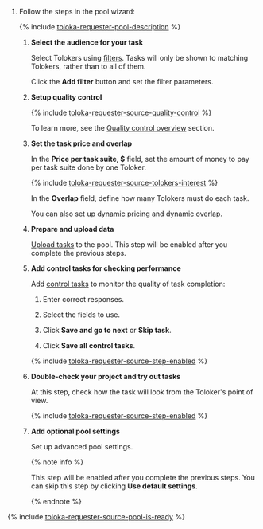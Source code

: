 1. Follow the steps in the pool wizard:

    {% include [toloka-requester-pool-description](../../../_includes/toloka-requester-source/id-toloka-requester-source/pool-wizard-apply.md) %}

    1. **Select the audience for your task**

        Select Tolokers using [filters](../../../../glossary.md#filters). Tasks will only be shown to matching Tolokers, rather than to all of them.

        Click the **Add filter** button and set the filter parameters.

    1. **Setup quality control**

        {% include [toloka-requester-source-quality-control](../../../_includes/toloka-requester-source/id-toloka-requester-source/quality-control.md) %}

        To learn more, see the [Quality control overview](../../../../guide/concepts/quality-control-overview.md) section.

    1. **Set the task price and overlap**

        In the **Price per task suite, $** field, set the amount of money to pay per task suite done by one Toloker.

        {% include [toloka-requester-source-tolokers-interest](../../../_includes/toloka-requester-source/id-toloka-requester-source/tolokers-interest.md) %}

        In the **Overlap** field, define how many Tolokers must do each task.

        You can also set up [dynamic pricing](../../../../glossary.md#dynamic-pricing) and [dynamic overlap](../../../../glossary.md#dynamic-overlap).

    1. **Prepare and upload data**

        [Upload tasks](../../../../guide/concepts/task_upload.md) to the pool. This step will be enabled after you complete the previous steps.

    1. **Add control tasks for checking performance**

        Add [control tasks](../../../../glossary.md#control-task) to monitor the quality of task completion:

        1. Enter correct responses.

        2. Select the fields to use.

        3. Click **Save and go to next** or **Skip task**.

        4. Click **Save all control tasks**.

        {% include [toloka-requester-source-step-enabled](../../../_includes/toloka-requester-source/id-toloka-requester-source/step-enabled.md) %}

    1. **Double-check your project and try out tasks**

        At this step, check how the task will look from the Toloker's point of view.

        {% include [toloka-requester-source-step-enabled](../../../_includes/toloka-requester-source/id-toloka-requester-source/step-enabled.md) %}

    1. **Add optional pool settings**

        Set up advanced pool settings.

        {% note info %}

        This step will be enabled after you complete the previous steps. You can skip this step by clicking **Use default settings**.

        {% endnote %}

{% include [toloka-requester-source-pool-is-ready](../../../_includes/toloka-requester-source/id-toloka-requester-source/pool-is-ready.md) %}